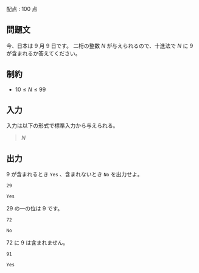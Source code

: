 配点 : $100$ 点

## 問題文

今、日本は $9$ 月 $9$ 日です。
二桁の整数 $N$ が与えられるので、十進法で $N$ に $9$ が含まれるか答えてください。

## 制約

- $10 \leq N \leq 99$

## 入力

入力は以下の形式で標準入力から与えられる。

> $N$

## 出力

$9$ が含まれるとき `Yes` 、含まれないとき `No` を出力せよ。

```input1
29
```

```output1
Yes
```

$29$ の一の位は $9$ です。

```input2
72
```

```output2
No
```

$72$ に $9$ は含まれません。

```input3
91
```

```output3
Yes
```